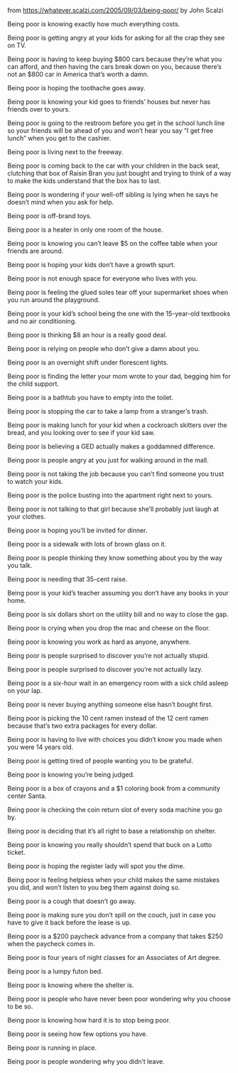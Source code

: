 ---
---

from <https://whatever.scalzi.com/2005/09/03/being-poor/> by John Scalzi 

Being poor is knowing exactly how much everything costs.

Being poor is getting angry at your kids for asking for all the crap they see on TV.

Being poor is having to keep buying $800 cars because they’re what you can afford, and then having the cars break down on you, because there’s not an $800 car in America that’s worth a damn.

Being poor is hoping the toothache goes away.

Being poor is knowing your kid goes to friends’ houses but never has friends over to yours.

Being poor is going to the restroom before you get in the school lunch line so your friends will be ahead of you and won’t hear you say “I get free lunch” when you get to the cashier.

Being poor is living next to the freeway.

Being poor is coming back to the car with your children in the back seat, clutching that box of Raisin Bran you just bought and trying to think of a way to make the kids understand that the box has to last.

Being poor is wondering if your well-off sibling is lying when he says he doesn’t mind when you ask for help.

Being poor is off-brand toys.

Being poor is a heater in only one room of the house.

Being poor is knowing you can’t leave $5 on the coffee table when your friends are around.

Being poor is hoping your kids don’t have a growth spurt.

Being poor is not enough space for everyone who lives with you.

Being poor is feeling the glued soles tear off your supermarket shoes when you run around the playground.

Being poor is your kid’s school being the one with the 15-year-old textbooks and no air conditioning.

Being poor is thinking $8 an hour is a really good deal.

Being poor is relying on people who don’t give a damn about you.

Being poor is an overnight shift under florescent lights.

Being poor is finding the letter your mom wrote to your dad, begging him for the child support.

Being poor is a bathtub you have to empty into the toilet.

Being poor is stopping the car to take a lamp from a stranger’s trash.

Being poor is making lunch for your kid when a cockroach skitters over the bread, and you looking over to see if your kid saw.

Being poor is believing a GED actually makes a goddamned difference.

Being poor is people angry at you just for walking around in the mall.

Being poor is not taking the job because you can’t find someone you trust to watch your kids.

Being poor is the police busting into the apartment right next to yours.

Being poor is not talking to that girl because she’ll probably just laugh at your clothes.

Being poor is hoping you’ll be invited for dinner.

Being poor is a sidewalk with lots of brown glass on it.

Being poor is people thinking they know something about you by the way you talk.

Being poor is needing that 35-cent raise.

Being poor is your kid’s teacher assuming you don’t have any books in your home.

Being poor is six dollars short on the utility bill and no way to close the gap.

Being poor is crying when you drop the mac and cheese on the floor.

Being poor is knowing you work as hard as anyone, anywhere.

Being poor is people surprised to discover you’re not actually stupid.

Being poor is people surprised to discover you’re not actually lazy.

Being poor is a six-hour wait in an emergency room with a sick child asleep on your lap.

Being poor is never buying anything someone else hasn’t bought first.

Being poor is picking the 10 cent ramen instead of the 12 cent ramen because that’s two extra packages for every dollar.

Being poor is having to live with choices you didn’t know you made when you were 14 years old.

Being poor is getting tired of people wanting you to be grateful.

Being poor is knowing you’re being judged.

Being poor is a box of crayons and a $1 coloring book from a community center Santa.

Being poor is checking the coin return slot of every soda machine you go by.

Being poor is deciding that it’s all right to base a relationship on shelter.

Being poor is knowing you really shouldn’t spend that buck on a Lotto ticket.

Being poor is hoping the register lady will spot you the dime.

Being poor is feeling helpless when your child makes the same mistakes you did, and won’t listen to you beg them against doing so.

Being poor is a cough that doesn’t go away.

Being poor is making sure you don’t spill on the couch, just in case you have to give it back before the lease is up.

Being poor is a $200 paycheck advance from a company that takes $250 when the paycheck comes in.

Being poor is four years of night classes for an Associates of Art degree.

Being poor is a lumpy futon bed.

Being poor is knowing where the shelter is.

Being poor is people who have never been poor wondering why you choose to be so.

Being poor is knowing how hard it is to stop being poor.

Being poor is seeing how few options you have.

Being poor is running in place.

Being poor is people wondering why you didn’t leave.